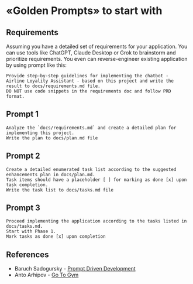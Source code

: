 # «Golden Prompts» to start with 

## Requirements

Assuming you have a detailed set of requirements for your application.
You can use tools like ChatGPT, Claude Desktop or Grok to brainstorm and prioritize requirements.
You even can reverse-engineer existing application by using prompt like this:

```
Provide step-by-step guidelines for implementing the chatbot -  Airline Loyality Assistant - based on this project and write the result to docs/requirements.md file.
DO NOT use code snippets in the requirements doc and follow PRD format.
```

## Prompt 1

```
Analyze the `docs/requirements.md` and create a detailed plan for implementing this project. 
Write the plan to docs/plan.md file
```

## Prompt 2

```
Create a detailed enumerated task list according to the suggested enhancements plan in docs/plan.md. 
Task items should have a placeholder [ ] for marking as done [x] upon task completion. 
Write the task list to docs/tasks.md file
```

## Prompt 3

```
Proceed implementing the application according to the tasks listed in docs/tasks.md. 
Start with Phase 1. 
Mark tasks as done [x] upon completion
```

## References

- Baruch Sadogursky - [Prompt Driven Development](https://speaking.jbaru.ch/yaBltt/prompt-driven-development-aligning-ideas-tests-and-code) 
- Anto Arhipov - [Go To Gym](https://github.com/antonarhipov/gotogym) 